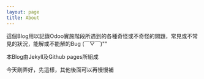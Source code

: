 ```yaml
---
layout: page
title: About
---
```


<p class="message">
  這個Blog用以記錄Odoo實施階段所遇到的各種奇怪或不奇怪的問題，常見或不常見的狀況，能解或不能解的Bug (￣▽￣)""
</p>

本Blog由Jekyll及Github pages所組成

今天剛弄好，先這樣，其他後面可以再慢慢補
